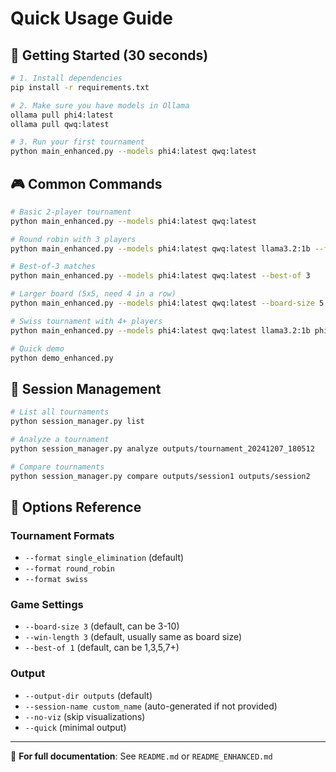 # Quick Usage Guide

## 🚀 Getting Started (30 seconds)

```bash
# 1. Install dependencies
pip install -r requirements.txt

# 2. Make sure you have models in Ollama
ollama pull phi4:latest
ollama pull qwq:latest

# 3. Run your first tournament
python main_enhanced.py --models phi4:latest qwq:latest
```

## 🎮 Common Commands

```bash
# Basic 2-player tournament
python main_enhanced.py --models phi4:latest qwq:latest

# Round robin with 3 players  
python main_enhanced.py --models phi4:latest qwq:latest llama3.2:1b --format round_robin

# Best-of-3 matches
python main_enhanced.py --models phi4:latest qwq:latest --best-of 3

# Larger board (5x5, need 4 in a row)
python main_enhanced.py --models phi4:latest qwq:latest --board-size 5 --win-length 4

# Swiss tournament with 4+ players
python main_enhanced.py --models phi4:latest qwq:latest llama3.2:1b phi4:mini --format swiss --max-rounds 3

# Quick demo
python demo_enhanced.py
```

## 📁 Session Management

```bash
# List all tournaments
python session_manager.py list

# Analyze a tournament
python session_manager.py analyze outputs/tournament_20241207_180512

# Compare tournaments
python session_manager.py compare outputs/session1 outputs/session2
```

## 🔧 Options Reference

### Tournament Formats
- `--format single_elimination` (default)
- `--format round_robin` 
- `--format swiss`

### Game Settings
- `--board-size 3` (default, can be 3-10)
- `--win-length 3` (default, usually same as board size)
- `--best-of 1` (default, can be 1,3,5,7+)

### Output
- `--output-dir outputs` (default)
- `--session-name custom_name` (auto-generated if not provided)
- `--no-viz` (skip visualizations)
- `--quick` (minimal output)

---

📖 **For full documentation**: See `README.md` or `README_ENHANCED.md` 